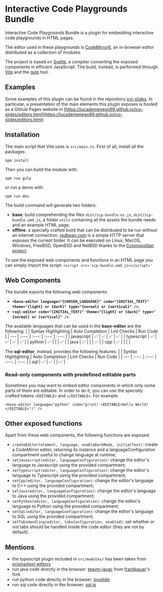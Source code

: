 # Interactive Code Playgrounds Bundle

Interactive Code Playgrounds Bundle is a plugin for embedding interactive code playgrounds in HTML pages.

The editor used in these playgrounds is [CodeMirror6](https://codemirror.net/6/), an in-browser editor distributed as a collection of modules.

The project is based on [Svelte](https://github.com/sveltejs/svelte), a compiler converting the exposed components in efficient JavaScript. The build, instead, is performed through [Vite](https://github.com/vitejs/vite) and the [gulp](https://github.com/gulpjs/gulp) tool.

## Examples
Some examples of this plugin can be found in the repository [icp-slides](https://github.com/lucademenego99/icp-slides). In particular, a presentation of the main elements this plugin exposes is hosted as a Github Pages website in [https://lucademenego99.github.io/icp-slides/editors.html](https://lucademenego99.github.io/icp-slides/editors.html)

## Installation

The main script that Vite uses is `src/main.ts`. First of all, install all the packages:
```
npm install
```

Then you can build the module with:
```
npm run gulp
```

or run a demo with:
```
npm run dev
```

The build command will generate two folders:
- **base**: build comprehending the files `dist/icp-bundle.es.js`, `dist/icp-bundle.umd.js`, a folder `utils` containing all the assets the bundle needs and an example HTML page;
- **offline**: a specially crafted build that can be distributed to be run without an internet connection. [redbean.com](https://redbean.dev/) is a simple HTTP server that exposes the current folder. It can be executed on Linux, MacOS, Windows, FreeBSD, OpenBSD and NetBSD thanks to the [Cosmopolitan project](https://github.com/jart/cosmopolitan).

To use the exposed web components and functions in an HTML page you can simply import the script:
```<script src='icp-bundle.umd.js></script>'```

## Web Components

The bundle exports the following web components:
- **`<base-editor language="{CHOSEN_LANGUAGE}" code="{INITIAL_TEXT}" theme="{light} or {dark}" type="{normal} or {vertical}" />`**;
- **`<sql-editor code="{INITIAL_TEXT}" theme="{light} or {dark}" type="{normal} or {vertical}" />`**.

The available languages that can be used in the **base-editor** are the following:
|  | Syntax Highlighting | Auto Completion | Lint Checks | Run Code |
| --- | :---: | :---: | :---: | :---: |
| javascript | ✅ | ✅ | ✅ | ✅ |
| typescript | ✅ | ✅ | ✅ | ✅ |
| python | ✅ |  |  | ✅ |
| java | ✅ |  |  | ✅ |
| cpp | ✅ |  |  |  |

The **sql-editor**, instead, provides the following features:
|  | Syntax Highlighting | Auto Completion | Lint Checks | Run Code |
| --- | :---: | :---: | :---: | :---: |
| sql | ✅ | ✅ |  | ✅ |

### Read-only components with predefined editable parts
Sometimes you may want to embed editor components in which only some parts of them are editable. In order to do it, you can use the specially crafted tokens `<EDITABLE>` and `</EDITABLE>`. For example:
```
<base-editor language="python" code="print('<EDITABLE>Hello World!</EDITABLE>')" />
```

## Other exposed functions

Apart from these web components, the following functions are exposed:
- `createEditor(element, language, enableDarkMode, initialText)`: create a CodeMirror editor, returning its instance and a languageConfiguration compartment useful to change language at runtime;
- `setJavascript(editor, languageConfiguration)`: change the editor's language to Javascript using the provided compartment;
- `setTypescript(editor, languageConfiguration)`: change the editor's language to Typescript using the provided compartment;
- `setCpp(editor, languageConfiguration)`: change the editor's language to C++ using the provided compartment;
- `setJava(editor, languageConfiguration)`: change the editor's language to Java using the provided compartment;
- `setPython(editor, languageConfiguration)`: change the editor's language to Python using the provided compartment;
- `setSql(editor, languageConfiguration)`: change the editor's language to SQL using the provided compartment;
- `setTabsHandling(editor, tabsConfiguration, enabled)`: set whether or not tabs should be handled inside the code editor (they are not by default).

## Mentions
- the typescript plugin included in `src/modules/` has been taken from [prisma/text-editors](https://github.com/prisma/text-editors)
- run java code directly in the browser: [teavm-javac](https://github.com/frankbauer/teavm-javac) from [frankbauer](https://github.com/frankbauer)'s fork
- run python code directly in the browser: [pyodide](https://pyodide.org/en/stable/)
- run sql code directly in the browser: [sql.js](https://github.com/sql-js/sql.js/)

